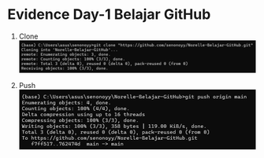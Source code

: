 # Evidence Day-1 Belajar GitHub

1. Clone
![Melakukan Git Clone](IMAGES/CLONE.png)

2. Push
![Push Evidence](./images/push.png)
